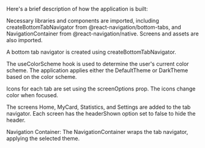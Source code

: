Here's a brief description of how the application is built:

Necessary libraries and components are imported, including createBottomTabNavigator from @react-navigation/bottom-tabs, and NavigationContainer from @react-navigation/native. Screens and assets are also imported.

A bottom tab navigator is created using createBottomTabNavigator.

The useColorScheme hook is used to determine the user's current color scheme. The application applies either the DefaultTheme or DarkTheme based on the color scheme.

Icons for each tab are set using the screenOptions prop. The icons change color when focused.

The screens Home, MyCard, Statistics, and Settings are added to the tab navigator. Each screen has the headerShown option set to false to hide the header.

Navigation Container: The NavigationContainer wraps the tab navigator, applying the selected theme.

